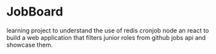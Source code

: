 # JobBoard
learning project to understand the use of redis cronjob node an react to build a web application that filters junior roles from github jobs api and showcase them.
